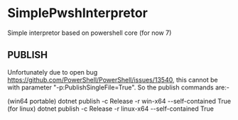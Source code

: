 # SimplePwshInterpretor
Simple interpretor based on powershell core (for now 7)


PUBLISH
-------

Unfortunately due to open bug https://github.com/PowerShell/PowerShell/issues/13540, this cannot be with parameter "-p:PublishSingleFile=True". So the publish commands are:-

(win64 portable)
dotnet publish -c Release -r win-x64   --self-contained True
(for linux)
dotnet publish -c Release -r linux-x64 --self-contained True